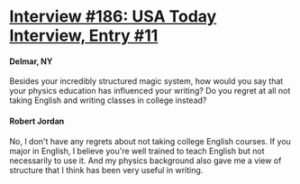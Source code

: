 # [Interview #186: USA Today Interview, Entry #11](https://www.theoryland.com/intvmain.php?i=186#11)

#### Delmar, NY

Besides your incredibly structured magic system, how would you say that your physics education has influenced your writing? Do you regret at all not taking English and writing classes in college instead?

#### Robert Jordan

No, I don't have any regrets about not taking college English courses. If you major in English, I believe you're well trained to teach English but not necessarily to use it. And my physics background also gave me a view of structure that I think has been very useful in writing.

